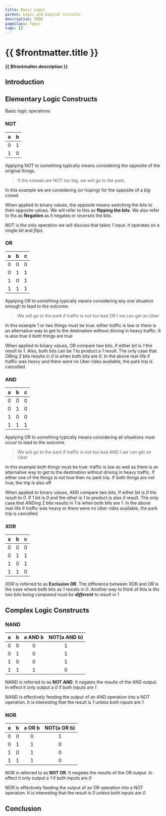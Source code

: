 ```yaml
---
title: Basic Logic
parent: Logic and Digital Circuits
description: TODO
pageClass: Topic
tags: []
---
```


# {{ $frontmatter.title }}
**{{ $frontmatter.description }}**

<KeyConcepts :ConceptArray= "[
{
  Concept:'Concept 1',
  Details:'Details of concept 1'
},
{  
  Concept:'Concept 2',
  Details:'Details of concept 2' 
}
]" />

## Introduction

## Elementary Logic Constructs

Basic logic operations 

### NOT

|a|b|
|-|-|
|0|1|
|1|0|

Applying NOT to something typically means considering the opposite of the original things.

> If the crowds are NOT too big, we will go to the park.

In this example we are considering (or hoping) for the opposite of a *big crowd*.

When applied to binary values, the *opposite* means switching the bits to their opposite values. We will refer to this as **flipping the bits**. We also refer to ths as **Negation** as it negates or *reverses* the bits.

NOT is the only operation we will discuss that takes 1 input. It operates on a single bit and *flips*.

### OR

|a|b|c|
|-|-|-|
|0|0|0|
|0|1|1|
|1|0|1|
|1|1|1|

Applying OR to something typically means considering any one situation enough to lead to the outcome.

> We will go to the park if traffic is not too bad OR I we can get an Uber

In this example 1 or two things must be true: either traffic is low or there is an alternative way to get to the destination without driving in heavy traffic. It is also true it *both* things are true

When applied to binary values, OR compare two bits. If either bit is *1* the result to *1*. Also, both bits can be *1* to product a *1* result. The only case that *ORing* 2 bits results in *0* is when both bits are *0*. In the above real-life if traffic was heavy and there were no Uber rides available, the park trip is cancelled

### AND

|a|b|c|
|-|-|-|
|0|0|0|
|0|1|0|
|1|0|0|
|1|1|1|

Applying OR to something typically means considering all situations must occur to lead to the outcome.

> We will go to the park if traffic is not too bad AND I we can get an Uber

In this example both things must be true: traffic is low as well as there is an alternative way to get to the destination without driving in heavy traffic. If either one of the things is not true then no park trip. If both things are not true, the trip is also off

When applied to binary values, AND compare two bits. If either bit is *0* the result to *0*. If 1 bit is *0* and the other is  *1* to product is also *0* result. The only case that *ANDing* 2 bits results in *1* is when both bits are *1*. In the above real-life if traffic was heavy or there were no Uber rides available, the park trip is cancelled

### XOR

|a|b|c|
|-|-|-|
|0|0|0|
|0|1|1|
|1|0|1|
|1|1|0|

XOR is referred to as **Exclusive OR**. The difference between XOR and OR is the case where both bits as *1* results in *0*. Another way to think of this is *the two bits being compared must be **different** to result in 1*

## Complex Logic Constructs

### NAND

|a|b|a AND b|NOT(a AND b)|
|-|-|:-:|:-:|
|0|0|0|1|
|0|1|0|1|
|1|0|0|1|
|1|1|1|0|

NAND is referred to as **NOT AND**. It negates the results of the AND output. In effect it only output a *0* if both inputs are *1*

NAND is effectively feeding the output of an AND operation into a NOT operation. It is interesting that the result is *1* unless both inputs are *1*

### NOR
|a|b|a OR b|NOT(a OR b)|
|-|-|:-:|:-:|
|0|0|0|1|
|0|1|1|0|
|1|0|1|0|
|1|1|1|0|

NOR is referred to as **NOT OR**. It negates the results of the OR output. In effect it only output a *1* if both inputs are *0*

NOR is effectively feeding the output of an OR operation into a NOT operation. It is interesting that the result is *0* unless both inputs are *0*

## Conclusion